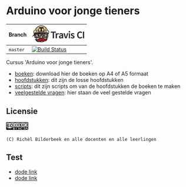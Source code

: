 # Arduino voor jonge tieners

Branch|[![Travis CI logo](TravisCI.png)](https://travis-ci.org)
---|---
`master`|[![Build Status](https://travis-ci.org/richelbilderbeek/arduino_voor_jonge_tieners.svg?branch=master)](https://travis-ci.org/richelbilderbeek/arduino_voor_jonge_tieners)

Cursus 'Arduino voor jonge tieners'. 

 * [boeken](boeken/README.md): download hier de boeken op A4 of A5 formaat
 * [hoofdstukken](hoofdstukken/README.md): dit zijn de losse hoofdstukken
 * [scripts](scripts/README.md): dit zijn scripts om van de hoofdstukken de boeken te maken
 * [veelgestelde vragen](faq.md): hier staan de veel gestelde vragen

## Licensie

![CC-BY-NC-SA](CC-BY-NC-SA.png)

```
(C) Richèl Bilderbeek en alle docenten en alle leerlingen
```

## Test

 * [dode link](dode_link.md)
 * [dode link](https://github.com/richelbilderbeek/super_dead_link)

